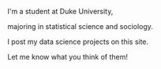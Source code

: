 I'm a student at Duke University, 

majoring in statistical science and sociology. 

I post my data science projects on this site. 

Let me know what you think of them! 

